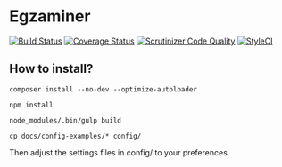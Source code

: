 # Egzaminer

[![Build Status](https://travis-ci.org/mklkj/egzaminer.svg?branch=master)](http://travis-ci.org/mklkj/egzaminer)
[![Coverage Status](https://coveralls.io/repos/github/mklkj/egzaminer/badge.svg?branch=master)](https://coveralls.io/github/mklkj/egzaminer?branch=master)
[![Scrutinizer Code Quality](https://scrutinizer-ci.com/g/mklkj/egzaminer/badges/quality-score.png?b=master)](https://scrutinizer-ci.com/g/mklkj/egzaminer/?branch=master)
[![StyleCI](https://styleci.io/repos/67722995/shield?branch=master)](https://styleci.io/repos/67722995)

## How to install?

`composer install --no-dev --optimize-autoloader`

`npm install`

`node_modules/.bin/gulp build`

`cp docs/config-examples/* config/`

Then adjust the settings files in config/ to your preferences.
